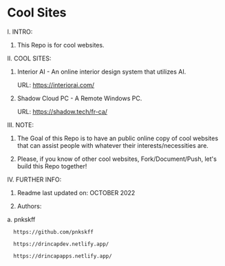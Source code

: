 # Cool Sites

I. INTRO:

  1. This Repo is for cool websites. 

II. COOL SITES:

  1. Interior AI - An online interior design system that utilizes AI.
  
     URL: https://interiorai.com/

  2. Shadow Cloud PC - A Remote Windows PC. 
     
     URL: https://shadow.tech/fr-ca/

III. NOTE:

  1. The Goal of this Repo is to have an public online copy of cool websites that can assist people with whatever their interests/necessities are.
  
  2. Please, if you know of other cool websites, Fork/Document/Push, let's build this Repo together!

IV. FURTHER INFO:

  1. Readme last updated on: OCTOBER 2022

  2. Authors:

   a. pnkskff

      https://github.com/pnkskff

      https://drincapdev.netlify.app/

      https://drincapapps.netlify.app/
